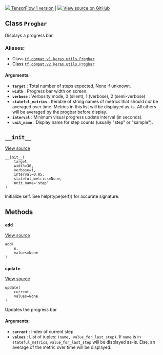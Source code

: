 [ ![](https://tensorflow.google.cn/images/tf_logo_32px.png) TensorFlow 1
version](/versions/r1.15/api_docs/python/tf/keras/utils/Progbar) |  [
![](https://tensorflow.google.cn/images/GitHub-Mark-32px.png) View source on
GitHub
](https://github.com/tensorflow/tensorflow/blob/r2.0/tensorflow/python/keras/utils/generic_utils.py#L311-L478)  
  
  
## Class `Progbar`

Displays a progress bar.

### Aliases:

  * Class [`tf.compat.v1.keras.utils.Progbar`](/api_docs/python/tf/keras/utils/Progbar)
  * Class [`tf.compat.v2.keras.utils.Progbar`](/api_docs/python/tf/keras/utils/Progbar)

#### Arguments:

  * **`target`** : Total number of steps expected, None if unknown.
  * **`width`** : Progress bar width on screen.
  * **`verbose`** : Verbosity mode, 0 (silent), 1 (verbose), 2 (semi-verbose)
  * **`stateful_metrics`** : Iterable of string names of metrics that should _not_ be averaged over time. Metrics in this list will be displayed as-is. All others will be averaged by the progbar before display.
  * **`interval`** : Minimum visual progress update interval (in seconds).
  * **`unit_name`** : Display name for step counts (usually "step" or "sample").

## `__init__`

[View
source](https://github.com/tensorflow/tensorflow/blob/r2.0/tensorflow/python/keras/utils/generic_utils.py#L326-L349)

    
    
    __init__(
        target,
        width=30,
        verbose=1,
        interval=0.05,
        stateful_metrics=None,
        unit_name='step'
    )
    

Initialize self. See help(type(self)) for accurate signature.

## Methods

### `add`

[View
source](https://github.com/tensorflow/tensorflow/blob/r2.0/tensorflow/python/keras/utils/generic_utils.py#L477-L478)

    
    
    add(
        n,
        values=None
    )
    

### `update`

[View
source](https://github.com/tensorflow/tensorflow/blob/r2.0/tensorflow/python/keras/utils/generic_utils.py#L351-L475)

    
    
    update(
        current,
        values=None
    )
    

Updates the progress bar.

#### Arguments:

  * **`current`** : Index of current step.
  * **`values`** : List of tuples: `(name, value_for_last_step)`. If `name` is in `stateful_metrics`, `value_for_last_step` will be displayed as-is. Else, an average of the metric over time will be displayed.

